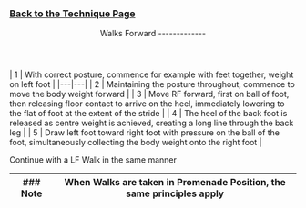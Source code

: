 ### [ Back to the Technique Page](../technique.md)

 <header>Walks Forward
-------------

 </header> | 1 | With correct posture, commence for example with feet together, weight on left foot |
|---|---|
| 2 | Maintaining the posture throughout, commence to move the body weight forward |
| 3 | Move RF forward, first on ball of foot, then releasing floor contact to arrive on the heel, immediately lowering to the flat of foot at the extent of the stride |
| 4 | The heel of the back foot is released as centre weight is achieved, creating a long line through the back leg |
| 5 | Draw left foot toward right foot with pressure on the ball of the foot, simultaneously collecting the body weight onto the right foot |

Continue with a LF Walk in the same manner

 | ### Note | When Walks are taken in Promenade Position, the same principles apply |
|---|---|